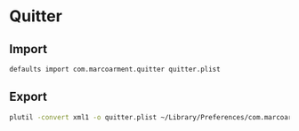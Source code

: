 # Quitter

## Import

```sh
defaults import com.marcoarment.quitter quitter.plist
```

## Export

```sh
plutil -convert xml1 -o quitter.plist ~/Library/Preferences/com.marcoarment.quitter.plist
```
